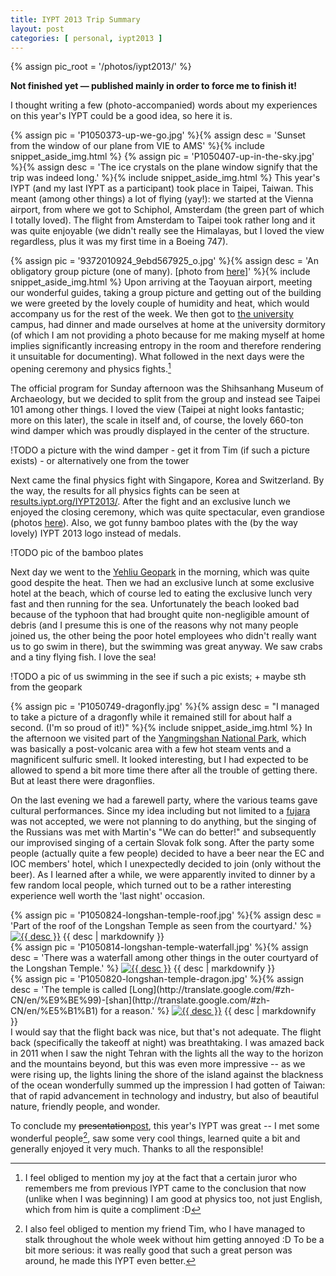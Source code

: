 ```yaml
---
title: IYPT 2013 Trip Summary
layout: post
categories: [ personal, iypt2013 ]
---
```


{% assign pic_root = '/photos/iypt2013/' %}

**Not finished yet — published mainly in order to force me to finish it!**

I thought writing a few (photo-accompanied) words about my experiences on this year's IYPT could be a good idea, so here it is.

<!--more-->


{% assign pic = 'P1050373-up-we-go.jpg' %}{% assign desc = 'Sunset from the window of our plane from VIE to AMS' %}{% include snippet_aside_img.html %}
{% assign pic = 'P1050407-up-in-the-sky.jpg' %}{% assign desc = 'The ice crystals on the plane window signify that the trip was indeed long.' %}{% include snippet_aside_img.html %}
This year's IYPT (and my last IYPT as a participant) took place in Taipei, Taiwan. This meant (among other things) a lot of flying (yay!): we started at the Vienna airport, from where we got to Schiphol, Amsterdam (the green part of which I totally loved). The flight from Amsterdam to Taipei took rather long and it was quite enjoyable (we didn't really see the Himalayas, but I loved the view regardless, plus it was my first time in a Boeing 747).

{% assign pic = '9372010924_9ebd567925_o.jpg' %}{% assign desc = 'An obligatory group picture (one of many). \[photo from [here](http://www.flickr.com/photos/2013iypt/9372010924/in/set-72157634798038975)\]' %}{% include snippet_aside_img.html %}
Upon arriving at the Taoyuan airport, meeting our wonderful guides, taking a group picture and getting out of the building we were greeted by the lovely couple of humidity and heat, which would accompany us for the rest of the week. We then got to [the university](http://www.yzu.edu.tw/index_en.html) campus, had dinner and made ourselves at home at the university dormitory (of which I am not providing a photo because for me making myself at home implies significantly increasing entropy in the room and therefore rendering it unsuitable for documenting). What followed in the next days were the opening ceremony and physics fights.[^feng]

[^feng]: I feel obliged to mention my joy at the fact that a certain juror who remembers me from previous IYPT came to the conclusion that now (unlike when I was beginning) I am good at physics too, not just English, which from him is quite a compliment :D

The official program for Sunday afternoon was the Shihsanhang Museum of Archaeology, but we decided to split from the group and instead see Taipei 101 among other things. I loved the view (Taipei at night looks fantastic; more on this later), the scale in itself and, of course, the lovely 660-ton wind damper which was proudly displayed in the center of the structure.

!TODO a picture with the wind damper - get it from Tim (if such a picture exists) - or alternatively one from the tower

Next came the final physics fight with Singapore, Korea and Switzerland. By the way, the results for all physics fights can be seen at [results.iypt.org/IYPT2013/](http://results.iypt.org/IYPT2013/). After the fight and an exclusive lunch we enjoyed the closing ceremony, which was quite spectacular, even grandiose (photos [here](http://www.flickr.com/photos/2013iypt/sets/72157634883869225/)). Also, we got funny bamboo plates with the (by the way lovely) IYPT 2013 logo instead of medals.

!TODO pic of the bamboo plates

Next day we went to the [Yehliu Geopark](http://www.ylgeopark.org.tw/ENG/info/YlIntroduction_en.aspx) in the morning, which was quite good despite the heat. Then we had an exclusive lunch at some exclusive hotel at the beach, which of course led to eating the exclusive lunch very fast and then running for the sea. Unfortunately the beach looked bad because of the typhoon that had brought quite non-negligible amount of debris (and I presume this is one of the reasons why not many people joined us, the other being the poor hotel employees who didn't really want us to go swim in there), but the swimming was great anyway. We saw crabs and a tiny flying fish. I love the sea!

!TODO a pic of us swimming in the see if such a pic exists; + maybe sth from the geopark

{% assign pic = 'P1050749-dragonfly.jpg' %}{% assign desc = "I managed to take a picture of a dragonfly while it remained still for about half a second. (I'm so proud of it!)" %}{% include snippet_aside_img.html %}
In the afternoon we visited part of the [Yangmingshan National Park](http://english.ymsnp.gov.tw/index.php?option=com_content&view=featured&gp=0&Itemid=104), which was basically a post-volcanic area with a few hot steam vents and a magnificent sulfuric smell. It looked interesting, but I had expected to be allowed to spend a bit more time there after all the trouble of getting there. But at least there were dragonflies.

On the last evening we had a farewell party, where the various teams gave cultural performances. Since my idea including but not limited to a [fujara](http://en.wikipedia.org/wiki/Fujara) was not accepted, we were not planning to do anything, but the singing of the Russians was met with Martin's "We can do better!" and subsequently our improvised singing of a certain Slovak folk song. After the party some people (actually quite a few people) decided to have a beer near the EC and IOC members' hotel, which I unexpectedly decided to join (only without the beer). As I learned after a while, we were apparently invited to dinner by a few random local people, which turned out to be a rather interesting experience well worth the 'last night' occasion. 

<aside class="image">
	<div style="float: left;">
		{% assign pic = 'P1050824-longshan-temple-roof.jpg' %}{% assign desc = 'Part of the roof of the Longshan Temple as seen from the courtyard.' %}
		<a href="{{ pic_root }}/m/{{ pic }}"><img alt="{{ desc }}" src="{{ pic_root }}/t/{{ pic }}" /></a>
		{{ desc | markdownify }}
	</div>
	<div style="float: left;">
		{% assign pic = 'P1050814-longshan-temple-waterfall.jpg' %}{% assign desc = 'There was a waterfall among other things in the outer courtyard of the Longshan Temple.' %}
		<a href="{{ pic_root }}/m/{{ pic }}"><img alt="{{ desc }}" src="{{ pic_root }}/t/{{ pic }}" /></a>
		{{ desc | markdownify }}
	</div>
	<div style="float: left;">
		{% assign pic = 'P1050820-longshan-temple-dragon.jpg' %}{% assign desc = 'The temple is called [Long](http://translate.google.com/#zh-CN/en/%E9%BE%99)-[shan](http://translate.google.com/#zh-CN/en/%E5%B1%B1) for a reason.' %}
		<a href="{{ pic_root }}/m/{{ pic }}"><img alt="{{ desc }}" src="{{ pic_root }}/t/{{ pic }}" /></a>
		{{ desc | markdownify }}
	</div>
</aside>

I would say that the flight back was nice, but that's not adequate. The flight back (specifically the takeoff at night) was breathtaking. I was amazed back in 2011 when I saw the night Tehran with the lights all the way to the horizon and the mountains beyond, but this was even more impressive -- as we were rising up, the lights lining the shore of the island against the blackness of the ocean wonderfully summed up the impression I had gotten of Taiwan: that of rapid advancement in technology and industry, but also of beautiful nature, friendly people, and wonder.

To conclude my <del>presentation</del><ins>post</ins>, this year's IYPT was great -- I met some wonderful people[^tim], saw some very cool things, learned quite a bit and generally enjoyed it very much. Thanks to all the responsible!

[^tim]: I also feel obliged to mention my friend Tim, who I have managed to stalk throughout the whole week without him getting annoyed :D To be a bit more serious: it was really good that such a great person was around, he made this IYPT even better.
